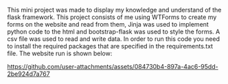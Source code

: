 This mini project was made to display my knowledge and understand of the flask framework. This project consists of me using WTForms to create my forms on the website and read from them, Jinja was used to implement python code to the html and bootstrap-flask was used to style the forms. A csv file was used to read and write data. In order to run this code you need to install the required packages that are specified in the requirements.txt file. The website run is shown below: 

https://github.com/user-attachments/assets/084730b4-897a-4ac6-95dd-2be924d7a767

